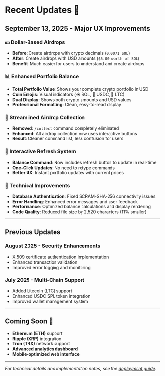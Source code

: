 # Recent Updates 🚀

## September 13, 2025 - Major UX Improvements

### 💵 Dollar-Based Airdrops
- **Before**: Create airdrops with crypto decimals (`0.0071 SOL`)
- **After**: Create airdrops with USD amounts (`$5.00 worth of SOL`)
- **Benefit**: Much easier for users to understand and create airdrops

### 📊 Enhanced Portfolio Balance
- **Total Portfolio Value**: Shows your complete crypto portfolio in USD
- **Coin Emojis**: Visual indicators (☀️ SOL, 💚 USDC, 🚀 LTC)
- **Dual Display**: Shows both crypto amounts and USD values
- **Professional Formatting**: Clean, easy-to-read display

### 🎯 Streamlined Airdrop Collection
- **Removed**: `/collect` command completely eliminated
- **Enhanced**: All airdrop collection now uses interactive buttons
- **Result**: Cleaner command list, less confusion for users

### 🔄 Interactive Refresh System
- **Balance Command**: Now includes refresh button to update in real-time
- **One-Click Updates**: No need to retype commands
- **Better UX**: Instant portfolio updates with current prices

### 🔧 Technical Improvements
- **Database Authentication**: Fixed SCRAM-SHA-256 connectivity issues
- **Error Handling**: Enhanced error messages and user feedback
- **Performance**: Optimized balance calculations and display rendering
- **Code Quality**: Reduced file size by 2,520 characters (11% smaller)

---

## Previous Updates

### August 2025 - Security Enhancements
- X.509 certificate authentication implementation
- Enhanced transaction validation
- Improved error logging and monitoring

### July 2025 - Multi-Chain Support
- Added Litecoin (LTC) support
- Enhanced USDC SPL token integration
- Improved wallet management system

---

## Coming Soon 🔮

- **Ethereum (ETH)** support
- **Ripple (XRP)** integration  
- **Tron (TRX)** network support
- **Advanced analytics dashboard**
- **Mobile-optimized web interface**

---

*For technical details and implementation notes, see the [deployment guide](DEPLOYMENT_GUIDE.md).*
